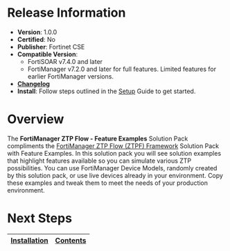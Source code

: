 # Release Information
 - **Version**: 1.0.0
 - **Certified**: No
 - **Publisher**: Fortinet CSE
 - **Compatible Version**: 
   - FortiSOAR v7.4.0 and later
   - FortiManager v7.2.0 and later for full features. Limited features for earlier FortiManager versions. 
 - [**Changelog**](./docs/changelog.md)
 - **Install**: Follow steps outlined in the [Setup](./docs/setup.md) Guide to get started.

# Overview

The **FortiManager ZTP Flow - Feature Examples** Solution Pack compliments the [FortiManager ZTP Flow (ZTPF) Framework](https://github.com/fortinet-fortisoar/solution-pack-fortimanager-ztp-framework) Solution Pack with Feature Examples. In this solution pack you will see solution examples that highlight features available so you can simulate various ZTP possibilities. You can use FortiManager Device Models, randomly created by this solution pack, or use live devices already in your environment. Copy these examples and tweak them to meet the needs of your production environment. 

 # Next Steps

| [Installation](./docs/setup.md) | [Contents](./docs/contents.md) |
|-------------------------------|------------------------------|
